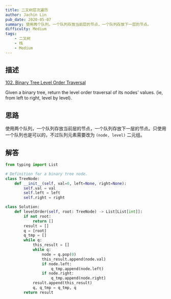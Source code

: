 ```yaml
---
title: 二叉树层次遍历
author: Jachin Lin
pub_date: 2020-05-07
summary: 使用两个队列，一个队列存放当前层的节点，一个队列存放下一层的节点。
difficulty: Medium
tags:
    - 二叉树
    - 栈
    - Medium
---
```


## 描述

[102. Binary Tree Level Order Traversal](https://leetcode.com/problems/binary-tree-level-order-traversal/)

Given a binary tree, return the level order traversal of its nodes' values. (ie, from left to right, level by level).

## 思路

使用两个队列，一个队列存放当前层的节点，一个队列存放下一层的节点。只使用一个队列也是可以的，不过队列元素需要改为 `(node, level)` 二元组。

## 解答

```python
from typing import List

# Definition for a binary tree node.
class TreeNode:
    def __init__(self, val=0, left=None, right=None):
        self.val = val
        self.left = left
        self.right = right

class Solution:
    def levelOrder(self, root: TreeNode) -> List[List[int]]:
        if not root:
            return []
        result = []
        q = [root]
        q_tmp = []
        while q:
            this_result = []
            while q:
                node = q.pop(0)
                this_result.append(node.val)
                if node.left:
                    q_tmp.append(node.left)
                if node.right:
                    q_tmp.append(node.right)
            result.append(this_result)
            q, q_tmp = q_tmp, q
        return result
```